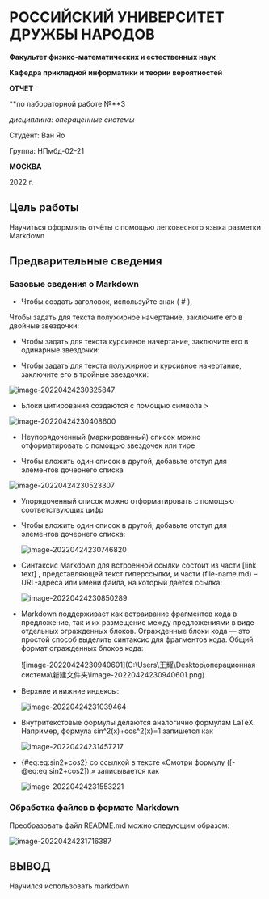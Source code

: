 # **РОССИЙСКИЙ УНИВЕРСИТЕТ ДРУЖБЫ НАРОДОВ**

**Факультет физико-математических и естественных наук**

**Кафедра прикладной информатики и теории вероятностей**



**ОТЧЕТ** 

**по лабораторной работе №**3  

*дисциплина:* *операценные системы*



Студент:     Ван Яо              

 

   Группа:  НПмбд-02-21



**МОСКВА**

2022  г.



## Цель работы 

Научиться оформлять отчёты с помощью легковесного языка разметки Markdown

## Предварительные сведения

###  Базовые сведения о Markdown 

- Чтобы создать заголовок, используйте знак ( # ), 

Чтобы задать для текста полужирное начертание, заключите его в двойные звездочки:

- Чтобы задать для текста курсивное начертание, заключите его в одинарные звездочки:

- Чтобы задать для текста полужирное и курсивное начертание, заключите его в тройные звездочки:

![image-20220424230325847](C:\Users\王耀\AppData\Roaming\Typora\typora-user-images\image-20220424230325847.png)

- Блоки цитирования создаются с помощью символа >

![image-20220424230408600](C:\Users\王耀\AppData\Roaming\Typora\typora-user-images\image-20220424230408600.png)

- Неупорядоченный (маркированный) список можно отформатировать с помощью звездочек или тире

- Чтобы вложить один список в другой, добавьте отступ для элементов дочернего списка

![image-20220424230523307](C:\Users\王耀\AppData\Roaming\Typora\typora-user-images\image-20220424230523307.png)

- Упорядоченный список можно отформатировать с помощью соответствующих цифр

- Чтобы вложить один список в другой, добавьте отступ для элементов дочернего списка:

  ![image-20220424230746820](C:\Users\王耀\AppData\Roaming\Typora\typora-user-images\image-20220424230746820.png)

- Синтаксис Markdown для встроенной ссылки состоит из части [link text] , представляющей текст гиперссылки, и части (file-name.md) – URL-адреса или имени файла, на который дается ссылка:

  ![image-20220424230850289](C:\Users\王耀\AppData\Roaming\Typora\typora-user-images\image-20220424230850289.png)

- Markdown поддерживает как встраивание фрагментов кода в предложение, так и их размещение между предложениями в виде отдельных огражденных блоков. Огражденные блоки кода — это простой способ выделить синтаксис для фрагментов кода. Общий формат огражденных блоков кода:

  ![image-20220424230940601](C:\Users\王耀\Desktop\операционная система\新建文件夹\image-20220424230940601.png)

- Верхние и нижние индексы:

  ![image-20220424231039464](C:\Users\王耀\AppData\Roaming\Typora\typora-user-images\image-20220424231039464.png)

- Внутритекстовые формулы делаются аналогично формулам LaTeX. Например, формула sin^2(x)+cos^2(x)=1  запишется как

  ![image-20220424231457217](C:\Users\王耀\AppData\Roaming\Typora\typora-user-images\image-20220424231457217.png)

- {#eq:eq:sin2+cos2} со ссылкой в тексте «Смотри формулу ([-@eq:eq:sin2+cos2]).» записывается как

  ![image-20220424231553221](C:\Users\王耀\AppData\Roaming\Typora\typora-user-images\image-20220424231553221.png)

### Обработка файлов в формате Markdown

Преобразовать файл README.md можно следующим образом:

![image-20220424231716387](C:\Users\王耀\AppData\Roaming\Typora\typora-user-images\image-20220424231716387.png)

## ВЫВОД

Научился использовать markdown